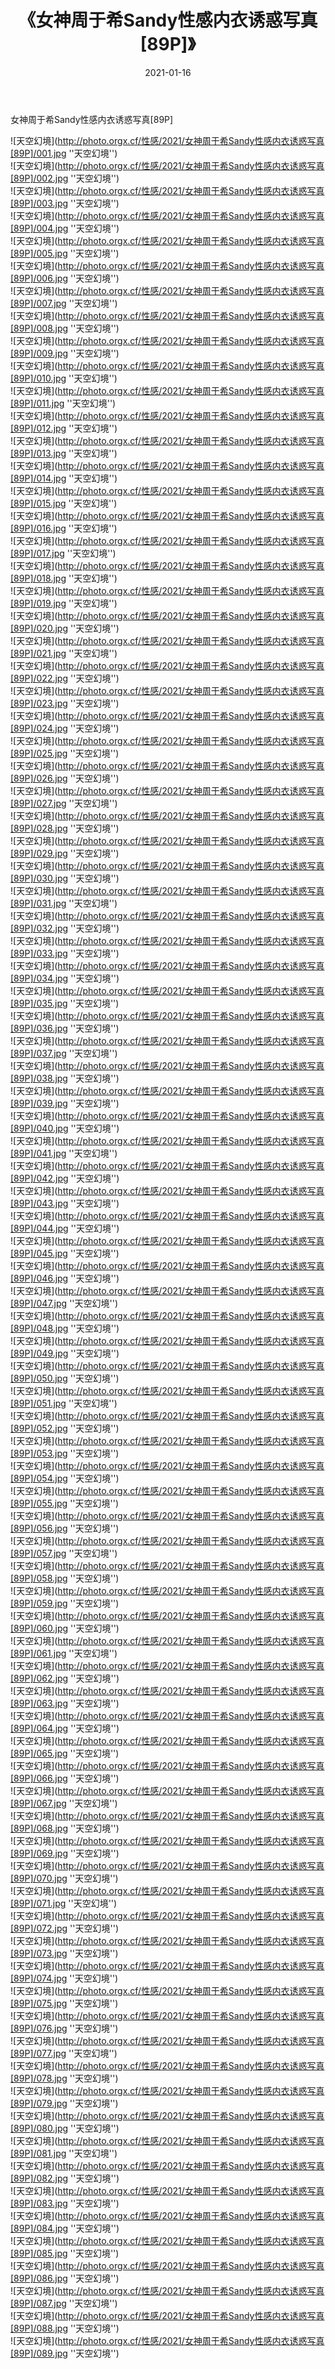 ﻿---
layout: post
title:  《女神周于希Sandy性感内衣诱惑写真[89P]》
date:   2021-01-16
image: http://photo.orgx.cf/性感/2021/女神周于希Sandy性感内衣诱惑写真[89P]/000.jpg
categories: [美女, 性感, 泳衣]
---

女神周于希Sandy性感内衣诱惑写真[89P]



![天空幻境](http://photo.orgx.cf/性感/2021/女神周于希Sandy性感内衣诱惑写真[89P]/001.jpg ''天空幻境'') <br>
![天空幻境](http://photo.orgx.cf/性感/2021/女神周于希Sandy性感内衣诱惑写真[89P]/002.jpg ''天空幻境'') <br>
![天空幻境](http://photo.orgx.cf/性感/2021/女神周于希Sandy性感内衣诱惑写真[89P]/003.jpg ''天空幻境'') <br>
![天空幻境](http://photo.orgx.cf/性感/2021/女神周于希Sandy性感内衣诱惑写真[89P]/004.jpg ''天空幻境'') <br>
![天空幻境](http://photo.orgx.cf/性感/2021/女神周于希Sandy性感内衣诱惑写真[89P]/005.jpg ''天空幻境'') <br>
![天空幻境](http://photo.orgx.cf/性感/2021/女神周于希Sandy性感内衣诱惑写真[89P]/006.jpg ''天空幻境'') <br>
![天空幻境](http://photo.orgx.cf/性感/2021/女神周于希Sandy性感内衣诱惑写真[89P]/007.jpg ''天空幻境'') <br>
![天空幻境](http://photo.orgx.cf/性感/2021/女神周于希Sandy性感内衣诱惑写真[89P]/008.jpg ''天空幻境'') <br>
![天空幻境](http://photo.orgx.cf/性感/2021/女神周于希Sandy性感内衣诱惑写真[89P]/009.jpg ''天空幻境'') <br>
![天空幻境](http://photo.orgx.cf/性感/2021/女神周于希Sandy性感内衣诱惑写真[89P]/010.jpg ''天空幻境'') <br>
![天空幻境](http://photo.orgx.cf/性感/2021/女神周于希Sandy性感内衣诱惑写真[89P]/011.jpg ''天空幻境'') <br>
![天空幻境](http://photo.orgx.cf/性感/2021/女神周于希Sandy性感内衣诱惑写真[89P]/012.jpg ''天空幻境'') <br>
![天空幻境](http://photo.orgx.cf/性感/2021/女神周于希Sandy性感内衣诱惑写真[89P]/013.jpg ''天空幻境'') <br>
![天空幻境](http://photo.orgx.cf/性感/2021/女神周于希Sandy性感内衣诱惑写真[89P]/014.jpg ''天空幻境'') <br>
![天空幻境](http://photo.orgx.cf/性感/2021/女神周于希Sandy性感内衣诱惑写真[89P]/015.jpg ''天空幻境'') <br>
![天空幻境](http://photo.orgx.cf/性感/2021/女神周于希Sandy性感内衣诱惑写真[89P]/016.jpg ''天空幻境'') <br>
![天空幻境](http://photo.orgx.cf/性感/2021/女神周于希Sandy性感内衣诱惑写真[89P]/017.jpg ''天空幻境'') <br>
![天空幻境](http://photo.orgx.cf/性感/2021/女神周于希Sandy性感内衣诱惑写真[89P]/018.jpg ''天空幻境'') <br>
![天空幻境](http://photo.orgx.cf/性感/2021/女神周于希Sandy性感内衣诱惑写真[89P]/019.jpg ''天空幻境'') <br>
![天空幻境](http://photo.orgx.cf/性感/2021/女神周于希Sandy性感内衣诱惑写真[89P]/020.jpg ''天空幻境'') <br>
![天空幻境](http://photo.orgx.cf/性感/2021/女神周于希Sandy性感内衣诱惑写真[89P]/021.jpg ''天空幻境'') <br>
![天空幻境](http://photo.orgx.cf/性感/2021/女神周于希Sandy性感内衣诱惑写真[89P]/022.jpg ''天空幻境'') <br>
![天空幻境](http://photo.orgx.cf/性感/2021/女神周于希Sandy性感内衣诱惑写真[89P]/023.jpg ''天空幻境'') <br>
![天空幻境](http://photo.orgx.cf/性感/2021/女神周于希Sandy性感内衣诱惑写真[89P]/024.jpg ''天空幻境'') <br>
![天空幻境](http://photo.orgx.cf/性感/2021/女神周于希Sandy性感内衣诱惑写真[89P]/025.jpg ''天空幻境'') <br>
![天空幻境](http://photo.orgx.cf/性感/2021/女神周于希Sandy性感内衣诱惑写真[89P]/026.jpg ''天空幻境'') <br>
![天空幻境](http://photo.orgx.cf/性感/2021/女神周于希Sandy性感内衣诱惑写真[89P]/027.jpg ''天空幻境'') <br>
![天空幻境](http://photo.orgx.cf/性感/2021/女神周于希Sandy性感内衣诱惑写真[89P]/028.jpg ''天空幻境'') <br>
![天空幻境](http://photo.orgx.cf/性感/2021/女神周于希Sandy性感内衣诱惑写真[89P]/029.jpg ''天空幻境'') <br>
![天空幻境](http://photo.orgx.cf/性感/2021/女神周于希Sandy性感内衣诱惑写真[89P]/030.jpg ''天空幻境'') <br>
![天空幻境](http://photo.orgx.cf/性感/2021/女神周于希Sandy性感内衣诱惑写真[89P]/031.jpg ''天空幻境'') <br>
![天空幻境](http://photo.orgx.cf/性感/2021/女神周于希Sandy性感内衣诱惑写真[89P]/032.jpg ''天空幻境'') <br>
![天空幻境](http://photo.orgx.cf/性感/2021/女神周于希Sandy性感内衣诱惑写真[89P]/033.jpg ''天空幻境'') <br>
![天空幻境](http://photo.orgx.cf/性感/2021/女神周于希Sandy性感内衣诱惑写真[89P]/034.jpg ''天空幻境'') <br>
![天空幻境](http://photo.orgx.cf/性感/2021/女神周于希Sandy性感内衣诱惑写真[89P]/035.jpg ''天空幻境'') <br>
![天空幻境](http://photo.orgx.cf/性感/2021/女神周于希Sandy性感内衣诱惑写真[89P]/036.jpg ''天空幻境'') <br>
![天空幻境](http://photo.orgx.cf/性感/2021/女神周于希Sandy性感内衣诱惑写真[89P]/037.jpg ''天空幻境'') <br>
![天空幻境](http://photo.orgx.cf/性感/2021/女神周于希Sandy性感内衣诱惑写真[89P]/038.jpg ''天空幻境'') <br>
![天空幻境](http://photo.orgx.cf/性感/2021/女神周于希Sandy性感内衣诱惑写真[89P]/039.jpg ''天空幻境'') <br>
![天空幻境](http://photo.orgx.cf/性感/2021/女神周于希Sandy性感内衣诱惑写真[89P]/040.jpg ''天空幻境'') <br>
![天空幻境](http://photo.orgx.cf/性感/2021/女神周于希Sandy性感内衣诱惑写真[89P]/041.jpg ''天空幻境'') <br>
![天空幻境](http://photo.orgx.cf/性感/2021/女神周于希Sandy性感内衣诱惑写真[89P]/042.jpg ''天空幻境'') <br>
![天空幻境](http://photo.orgx.cf/性感/2021/女神周于希Sandy性感内衣诱惑写真[89P]/043.jpg ''天空幻境'') <br>
![天空幻境](http://photo.orgx.cf/性感/2021/女神周于希Sandy性感内衣诱惑写真[89P]/044.jpg ''天空幻境'') <br>
![天空幻境](http://photo.orgx.cf/性感/2021/女神周于希Sandy性感内衣诱惑写真[89P]/045.jpg ''天空幻境'') <br>
![天空幻境](http://photo.orgx.cf/性感/2021/女神周于希Sandy性感内衣诱惑写真[89P]/046.jpg ''天空幻境'') <br>
![天空幻境](http://photo.orgx.cf/性感/2021/女神周于希Sandy性感内衣诱惑写真[89P]/047.jpg ''天空幻境'') <br>
![天空幻境](http://photo.orgx.cf/性感/2021/女神周于希Sandy性感内衣诱惑写真[89P]/048.jpg ''天空幻境'') <br>
![天空幻境](http://photo.orgx.cf/性感/2021/女神周于希Sandy性感内衣诱惑写真[89P]/049.jpg ''天空幻境'') <br>
![天空幻境](http://photo.orgx.cf/性感/2021/女神周于希Sandy性感内衣诱惑写真[89P]/050.jpg ''天空幻境'') <br>
![天空幻境](http://photo.orgx.cf/性感/2021/女神周于希Sandy性感内衣诱惑写真[89P]/051.jpg ''天空幻境'') <br>
![天空幻境](http://photo.orgx.cf/性感/2021/女神周于希Sandy性感内衣诱惑写真[89P]/052.jpg ''天空幻境'') <br>
![天空幻境](http://photo.orgx.cf/性感/2021/女神周于希Sandy性感内衣诱惑写真[89P]/053.jpg ''天空幻境'') <br>
![天空幻境](http://photo.orgx.cf/性感/2021/女神周于希Sandy性感内衣诱惑写真[89P]/054.jpg ''天空幻境'') <br>
![天空幻境](http://photo.orgx.cf/性感/2021/女神周于希Sandy性感内衣诱惑写真[89P]/055.jpg ''天空幻境'') <br>
![天空幻境](http://photo.orgx.cf/性感/2021/女神周于希Sandy性感内衣诱惑写真[89P]/056.jpg ''天空幻境'') <br>
![天空幻境](http://photo.orgx.cf/性感/2021/女神周于希Sandy性感内衣诱惑写真[89P]/057.jpg ''天空幻境'') <br>
![天空幻境](http://photo.orgx.cf/性感/2021/女神周于希Sandy性感内衣诱惑写真[89P]/058.jpg ''天空幻境'') <br>
![天空幻境](http://photo.orgx.cf/性感/2021/女神周于希Sandy性感内衣诱惑写真[89P]/059.jpg ''天空幻境'') <br>
![天空幻境](http://photo.orgx.cf/性感/2021/女神周于希Sandy性感内衣诱惑写真[89P]/060.jpg ''天空幻境'') <br>
![天空幻境](http://photo.orgx.cf/性感/2021/女神周于希Sandy性感内衣诱惑写真[89P]/061.jpg ''天空幻境'') <br>
![天空幻境](http://photo.orgx.cf/性感/2021/女神周于希Sandy性感内衣诱惑写真[89P]/062.jpg ''天空幻境'') <br>
![天空幻境](http://photo.orgx.cf/性感/2021/女神周于希Sandy性感内衣诱惑写真[89P]/063.jpg ''天空幻境'') <br>
![天空幻境](http://photo.orgx.cf/性感/2021/女神周于希Sandy性感内衣诱惑写真[89P]/064.jpg ''天空幻境'') <br>
![天空幻境](http://photo.orgx.cf/性感/2021/女神周于希Sandy性感内衣诱惑写真[89P]/065.jpg ''天空幻境'') <br>
![天空幻境](http://photo.orgx.cf/性感/2021/女神周于希Sandy性感内衣诱惑写真[89P]/066.jpg ''天空幻境'') <br>
![天空幻境](http://photo.orgx.cf/性感/2021/女神周于希Sandy性感内衣诱惑写真[89P]/067.jpg ''天空幻境'') <br>
![天空幻境](http://photo.orgx.cf/性感/2021/女神周于希Sandy性感内衣诱惑写真[89P]/068.jpg ''天空幻境'') <br>
![天空幻境](http://photo.orgx.cf/性感/2021/女神周于希Sandy性感内衣诱惑写真[89P]/069.jpg ''天空幻境'') <br>
![天空幻境](http://photo.orgx.cf/性感/2021/女神周于希Sandy性感内衣诱惑写真[89P]/070.jpg ''天空幻境'') <br>
![天空幻境](http://photo.orgx.cf/性感/2021/女神周于希Sandy性感内衣诱惑写真[89P]/071.jpg ''天空幻境'') <br>
![天空幻境](http://photo.orgx.cf/性感/2021/女神周于希Sandy性感内衣诱惑写真[89P]/072.jpg ''天空幻境'') <br>
![天空幻境](http://photo.orgx.cf/性感/2021/女神周于希Sandy性感内衣诱惑写真[89P]/073.jpg ''天空幻境'') <br>
![天空幻境](http://photo.orgx.cf/性感/2021/女神周于希Sandy性感内衣诱惑写真[89P]/074.jpg ''天空幻境'') <br>
![天空幻境](http://photo.orgx.cf/性感/2021/女神周于希Sandy性感内衣诱惑写真[89P]/075.jpg ''天空幻境'') <br>
![天空幻境](http://photo.orgx.cf/性感/2021/女神周于希Sandy性感内衣诱惑写真[89P]/076.jpg ''天空幻境'') <br>
![天空幻境](http://photo.orgx.cf/性感/2021/女神周于希Sandy性感内衣诱惑写真[89P]/077.jpg ''天空幻境'') <br>
![天空幻境](http://photo.orgx.cf/性感/2021/女神周于希Sandy性感内衣诱惑写真[89P]/078.jpg ''天空幻境'') <br>
![天空幻境](http://photo.orgx.cf/性感/2021/女神周于希Sandy性感内衣诱惑写真[89P]/079.jpg ''天空幻境'') <br>
![天空幻境](http://photo.orgx.cf/性感/2021/女神周于希Sandy性感内衣诱惑写真[89P]/080.jpg ''天空幻境'') <br>
![天空幻境](http://photo.orgx.cf/性感/2021/女神周于希Sandy性感内衣诱惑写真[89P]/081.jpg ''天空幻境'') <br>
![天空幻境](http://photo.orgx.cf/性感/2021/女神周于希Sandy性感内衣诱惑写真[89P]/082.jpg ''天空幻境'') <br>
![天空幻境](http://photo.orgx.cf/性感/2021/女神周于希Sandy性感内衣诱惑写真[89P]/083.jpg ''天空幻境'') <br>
![天空幻境](http://photo.orgx.cf/性感/2021/女神周于希Sandy性感内衣诱惑写真[89P]/084.jpg ''天空幻境'') <br>
![天空幻境](http://photo.orgx.cf/性感/2021/女神周于希Sandy性感内衣诱惑写真[89P]/085.jpg ''天空幻境'') <br>
![天空幻境](http://photo.orgx.cf/性感/2021/女神周于希Sandy性感内衣诱惑写真[89P]/086.jpg ''天空幻境'') <br>
![天空幻境](http://photo.orgx.cf/性感/2021/女神周于希Sandy性感内衣诱惑写真[89P]/087.jpg ''天空幻境'') <br>
![天空幻境](http://photo.orgx.cf/性感/2021/女神周于希Sandy性感内衣诱惑写真[89P]/088.jpg ''天空幻境'') <br>
![天空幻境](http://photo.orgx.cf/性感/2021/女神周于希Sandy性感内衣诱惑写真[89P]/089.jpg ''天空幻境'') <br>
